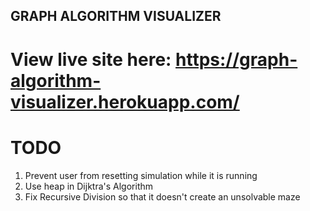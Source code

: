 ## GRAPH ALGORITHM VISUALIZER

# View live site here: https://graph-algorithm-visualizer.herokuapp.com/

# TODO
1. Prevent user from resetting simulation while it is running
2. Use heap in Dijktra's Algorithm
3. Fix Recursive Division so that it doesn't create an unsolvable maze